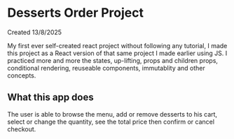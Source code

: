 # Desserts Order Project

Created 13/8/2025

My first ever self-created react project without following any tutorial, I made this project as a React version of that same project I made earlier using JS. I practiced more and more the states, up-lifting, props and children props, conditional rendering, reuseable components, immutablity and other concepts.

## What this app does

The user is able to browse the menu, add or remove desserts to his cart, select or change the quantity, see the total price then confirm or cancel checkout.
